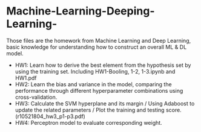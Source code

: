 # Machine-Learning-Deeping-Learning-
Those files are the homework from Machine Learning and Deep Learning, basic knowledge for understanding how to construct an overall ML &amp; DL model.

- HW1: Learn how to derive the best element from the hypothesis set by using the training set. Including HW1-Booling, 1-2, 1-3.ipynb and HW1.pdf
- HW2: Learn the bias and variance in the model, comparing the performance through different hyperparameter combinations using cross-validation.
- HW3: Calculate the SVM hyperplane and its margin / Using Adaboost to update the related parameters / Plot the training and testing score. (r10521804_hw3_p1-p3.pdf)
- HW4: Perceptron model to evaluate corresponding weight.
